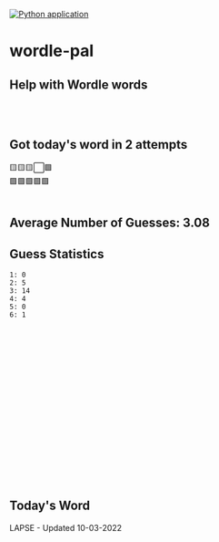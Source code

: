 [![Python application](https://github.com/schleising/wordle-pal/actions/workflows/python-app.yml/badge.svg)](https://github.com/schleising/wordle-pal/actions/workflows/python-app.yml)
# wordle-pal
## Help with Wordle words
</br>
</br>

## Got today's word in 2 attempts</br>
🟨🟨🟨⬜🟩\
🟩🟩🟩🟩🟩\
</br>
## Average Number of Guesses: 3.08</br>
## Guess Statistics</br>
    1: 0
    2: 5
    3: 14
    4: 4
    5: 0
    6: 1
</br>
</br>
</br>
</br>
</br>
</br>
</br>
</br>
</br>
</br>
</br>
</br>
</br>
</br>
</br>
</br>

## Today's Word
LAPSE - Updated 10-03-2022

